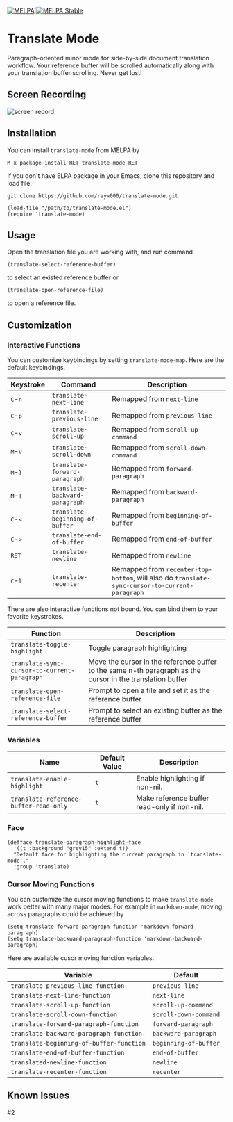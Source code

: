 [![MELPA](https://melpa.org/packages/translate-mode-badge.svg)](https://melpa.org/#/translate-mode)
[![MELPA Stable](https://stable.melpa.org/packages/translate-mode-badge.svg)](https://stable.melpa.org/#/translate-mode)

Translate Mode
==============================
Paragraph-oriented minor mode for side-by-side document translation workflow. Your reference buffer will be scrolled automatically along with your translation buffer scrolling. Never get lost!

## Screen Recording

![screen record](./screen-record.gif)

## Installation

You can install `translate-mode` from MELPA by

```emacs-lisp
M-x package-install RET translate-mode RET
```

If you don't have ELPA package in your Emacs, clone this repository and load file.
```shell
git clone https://github.com/rayw000/translate-mode.git
```

```emacs-lisp
(load-file "/path/to/translate-mode.el")
(require 'translate-mode)
```

## Usage

Open the translation file you are working with, and run command
```emacs-lisp
(translate-select-reference-buffer)
``` 
to select an existed reference buffer or
```emacs-lisp
(translate-open-reference-file)
```
to open a reference file.

## Customization

### Interactive Functions

You can customize keybindings by setting `translate-mode-map`. Here are the default keybindings.

| Keystroke                    | Command                         | Description                                                                                    |
|------------------------------|---------------------------------|------------------------------------------------------------------------------------------------|
| <kbd>C</kbd>-<kbd>n</kbd>    | `translate-next-line`           | Remapped from `next-line`                                                                      |
| <kbd>C</kbd>-<kbd>p</kbd>    | `translate-previous-line`       | Remapped from `previous-line`                                                                  |
| <kbd>C</kbd>-<kbd>v</kbd>    | `translate-scroll-up`           | Remapped from `scroll-up-command`                                                              |
| <kbd>M</kbd>-<kbd>v</kbd>    | `translate-scroll-down`         | Remapped from `scroll-down-command`                                                            |
| <kbd>M</kbd>-<kbd>}</kbd>    | `translate-forward-paragraph`   | Remapped from `forward-paragraph`                                                              |
| <kbd>M</kbd>-<kbd>{</kbd>    | `translate-backward-paragraph`  | Remapped from `backward-paragraph`                                                             |
| <kbd>C</kbd>-<kbd>&lt;</kbd> | `translate-beginning-of-buffer` | Remapped from `beginning-of-buffer`                                                            |
| <kbd>C</kbd>-<kbd>&gt;</kbd> | `translate-end-of-buffer`       | Remapped from `end-of-buffer`                                                                  |
| <kbd>RET</kbd>               | `translate-newline`             | Remapped from `newline`                                                                        |
| <kbd>C</kbd>-<kbd>l</kbd>    | `translate-recenter`            | Remapped from `recenter-top-bottom`, will also do `translate-sync-cursor-to-current-paragraph` |

There are also interactive functions not bound. You can bind them to your favorite keystrokes.

| Function                                     | Description                                                                                                |
|----------------------------------------------|------------------------------------------------------------------------------------------------------------|
| `translate-toggle-highlight`                 | Toggle paragraph highlighting                                                                              |
| `translate-sync-cursor-to-current-paragraph` | Move the cursor in the reference buffer to the same n-th paragraph as the cursor in the translation buffer |
| `translate-open-reference-file`              | Prompt to open a file and set it as the reference buffer                                                   |
| `translate-select-reference-buffer`          | Prompt to select an existing buffer as the reference buffer                                                |

### Variables

| Name                                   | Default Value | Description                                 |
|----------------------------------------|---------------|---------------------------------------------|
| `translate-enable-highlight`           | `t`           | Enable highlighting if non-nil.             |
| `translate-reference-buffer-read-only` | `t`           | Make reference buffer read-only if non-nil. |

### Face

```emacs-lisp
(defface translate-paragraph-highlight-face
  '((t :background "grey15" :extend t))
  "Default face for highlighting the current paragraph in `translate-mode'."
  :group 'translate)
```

### Cursor Moving Functions

You can customize the cursor moving functions to make `translate-mode` work better with many major modes. For example in `markdown-mode`, moving across paragraphs could be achieved by

```emacs-lisp
(setq translate-forward-paragraph-function 'markdown-forward-paragraph)
(setq translate-backward-paragraph-function 'markdown-backward-paragraph)
```

Here are available cusor moving function variables.

| Variable                                 | Default               |
|------------------------------------------|-----------------------|
| `translate-previous-line-function`       | `previous-line`       |
| `translate-next-line-function`           | `next-line`           |
| `translate-scroll-up-function`           | `scroll-up-command`   |
| `translate-scroll-down-function`         | `scroll-down-command` |
| `translate-forward-paragraph-function`   | `forward-paragraph`   |
| `translate-backward-paragraph-function`  | `backward-paragraph`  |
| `translate-beginning-of-buffer-function` | `beginning-of-buffer` |
| `translate-end-of-buffer-function`       | `end-of-buffer`       |
| `translated-newline-function`            | `newline`             |
| `translate-recenter-function`            | `recenter`            |

## Known Issues

#2
